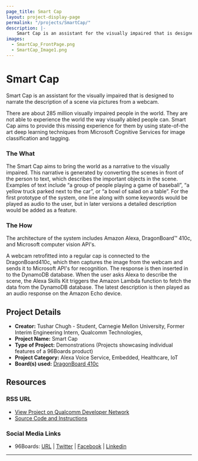 ```yaml
---
page_title: Smart Cap
layout: project-display-page
permalink: "/projects/SmartCap/"
description: |-
    Smart Cap is an assistant for the visually impaired that is designed to narrate the description of a scene via pictures from a webcam.
images:
  - SmartCap_FrontPage.png
  - SmartCap_Image1.png
---
```

# Smart Cap

Smart Cap is an assistant for the visually impaired that is designed to narrate the description of a scene via pictures from a webcam.

There are about 285 million visually impaired people in the world. They are not able to experience the world the way visually abled people can. Smart Cap aims to provide this missing experience for them by using state-of-the art deep learning techniques from Microsoft Cognitive Services for image classification and tagging.

### The What

The Smart Cap aims to bring the world as a narrative to the visually impaired. This narrative is generated by converting the scenes in front of the person to text, which describes the important objects in the scene. Examples of text include “a group of people playing a game of baseball”, “a yellow truck parked next to the car”, or “a bowl of salad on a table”.  For the first prototype of the system, one line along with some keywords would be played as audio to the user, but in later versions a detailed description would be added as a feature.

### The How

The architecture of the system includes Amazon Alexa, DragonBoard™ 410c, and Microsoft computer vision API's.

A webcam retrofitted into a regular cap is connected to the DragonBoard410c, which then captures the image from the webcam and sends it to Microsoft API's for recognition.  The response is then inserted in to the DynamoDB database. When the user asks Alexa to describe the scene, the Alexa Skills Kit triggers the Amazon Lambda function to fetch the data from the DynamoDB database. The latest description is then played as an audio response on the Amazon Echo device.

## Project Details

- **Creator:** Tushar Chugh - Student, Carnegie Mellon University, Former Interim Engineering Intern, Qualcomm Technologies,
- **Project Name:** Smart Cap
- **Type of Project:** Demonstrations (Projects showcasing individual features of a 96Boards product)
- **Project Category:** Alexa Voice Service, Embedded, Healthcare, IoT
- **Board(s) used:** [DragonBoard 410c](https://www.96boards.org/product/dragonboard410c/)

## Resources

### RSS URL

- [View Project on Qualcomm Developer Network](https://developer.qualcomm.com/project/smart-cap)
- [Source Code and Instructions](https://github.com/TusharChugh/SmartCap)

### Social Media Links

- 96Boards: [URL](https://www.96boards.org/) &#124; [Twitter](https://twitter.com/96boards) &#124; [Facebook](https://www.facebook.com/96Boards) &#124; [Linkedin](https://www.linkedin.com/showcase/6637095/)

***
